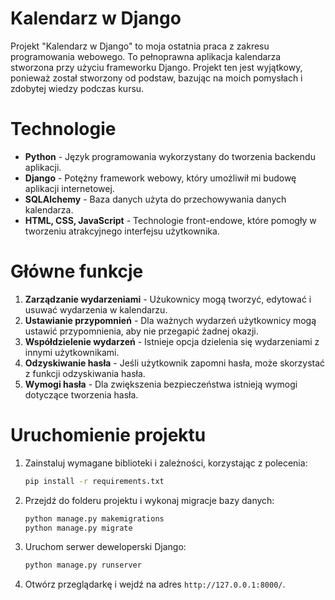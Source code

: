 # Kalendarz w Django

Projekt "Kalendarz w Django" to moja ostatnia praca z zakresu programowania webowego. 
To pełnoprawna aplikacja kalendarza stworzona przy użyciu frameworku Django. 
Projekt ten jest wyjątkowy, ponieważ został stworzony od podstaw, bazując na moich pomysłach i zdobytej wiedzy podczas kursu.

# Technologie

- **Python** - Język programowania wykorzystany do tworzenia backendu aplikacji.
- **Django** - Potężny framework webowy, który umożliwił mi budowę aplikacji internetowej.
- **SQLAlchemy** - Baza danych użyta do przechowywania danych kalendarza.
- **HTML, CSS, JavaScript** - Technologie front-endowe, które pomogły w tworzeniu atrakcyjnego interfejsu użytkownika.

# Główne funkcje

1. **Zarządzanie wydarzeniami** - Użukownicy mogą tworzyć, edytować i usuwać wydarzenia w kalendarzu.
2. **Ustawianie przypomnień** - Dla ważnych wydarzeń użytkownicy mogą ustawić przypomnienia, aby nie przegapić żadnej okazji.
3. **Współdzielenie wydarzeń** - Istnieje opcja dzielenia się wydarzeniami z innymi użytkownikami.
4. **Odzyskiwanie hasła** - Jeśli użytkownik zapomni hasła, może skorzystać z funkcji odzyskiwania hasła.
5. **Wymogi hasła** - Dla zwiększenia bezpieczeństwa istnieją wymogi dotyczące tworzenia hasła.

# Uruchomienie projektu

1. Zainstaluj wymagane biblioteki i zależności, korzystając z polecenia:

   ```bash
   pip install -r requirements.txt

2. Przejdź do folderu projektu i wykonaj migracje bazy danych:

   ```bash
   python manage.py makemigrations
   python manage.py migrate

3. Uruchom serwer deweloperski Django:

   ```bash
   python manage.py runserver

4. Otwórz przeglądarkę i wejdź na adres `http://127.0.0.1:8000/`.
   
